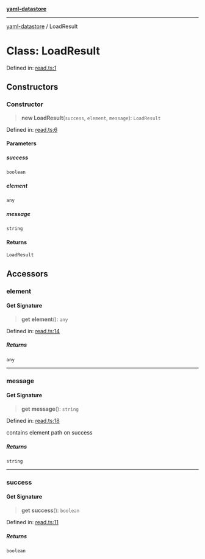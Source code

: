 [**yaml-datastore**](../README.md)

***

[yaml-datastore](../README.md) / LoadResult

# Class: LoadResult

Defined in: [read.ts:1](https://github.com/Mach30/yaml-datastore/blob/a68a7a750328e67f616d31239ee50b9cadd57721/src/read.ts#L1)

## Constructors

### Constructor

> **new LoadResult**(`success`, `element`, `message`): `LoadResult`

Defined in: [read.ts:6](https://github.com/Mach30/yaml-datastore/blob/a68a7a750328e67f616d31239ee50b9cadd57721/src/read.ts#L6)

#### Parameters

##### success

`boolean`

##### element

`any`

##### message

`string`

#### Returns

`LoadResult`

## Accessors

### element

#### Get Signature

> **get** **element**(): `any`

Defined in: [read.ts:14](https://github.com/Mach30/yaml-datastore/blob/a68a7a750328e67f616d31239ee50b9cadd57721/src/read.ts#L14)

##### Returns

`any`

***

### message

#### Get Signature

> **get** **message**(): `string`

Defined in: [read.ts:18](https://github.com/Mach30/yaml-datastore/blob/a68a7a750328e67f616d31239ee50b9cadd57721/src/read.ts#L18)

contains element path on success

##### Returns

`string`

***

### success

#### Get Signature

> **get** **success**(): `boolean`

Defined in: [read.ts:11](https://github.com/Mach30/yaml-datastore/blob/a68a7a750328e67f616d31239ee50b9cadd57721/src/read.ts#L11)

##### Returns

`boolean`

